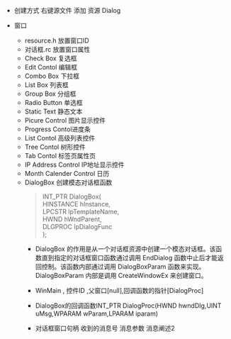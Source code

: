 * 创建方式 右键源文件 添加 资源 Dialog
* 窗口
	+ resource.h 放置窗口ID
	+ 对话框.rc 放置窗口属性
	+ Check Box 复选框
	+ Edit Contol 编辑框
	+ Combo Box 下拉框
	+ List Box 列表框
	+ Group Box 分组框
	+ Radio Button 单选框
	+ Static Text 静态文本
	+ Picure Control 图片显示控件
	+ Progress Contol进度条
	+ List Contol 高级列表控件
	+ Tree Contol 树形控件
	+ Tab Contol 标签页属性页
	+ IP Address Control IP地址显示控件
	+ Month Calender Control 日历

    * DialogBox 创建模态对话框函数
        >INT_PTR DialogBox(  
        >HINSTANCE hInstance,  
        >LPCSTR lpTemplateName,  
        >HWND  hWndParent,  
        >DLGPROC lpDialogFunc  
        >);
        + DialogBox 的作用是从一个对话框资源中创建一个模态对话框。该函数直到指定的对话框窗口函数通过调用 EndDialog 函数中止后才能返回控制。该函数内部通过调用 DialogBoxParam 函数来实现。DialogBoxParam 内部是调用 CreateWindowEx 来创建窗口。
        + WinMain , 控件ID ,父窗口[null],回调函数的指针[DialogProc]

        + DialogBox的回调函数INT_PTR DialogProc(HWND hwndDIg,UINT uMsg,WPARAM wParam,LPARAM iparam)  
        + 对话框窗口句柄 收到的消息号 消息参数 消息阐述2